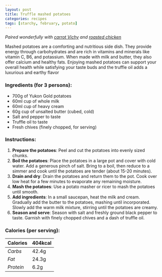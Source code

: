 ```yaml
---
layout: post
title: Truffle mashed potatoes
categories: recipes
tags: [starchy, february, potato]
---
```


*Paired wonderfully with <a href="/recipes/carrot-Vichy">carrot Vichy</a> and <a href="/recipes/honey-mustard-chicken-thighs">roasted chicken</a>*

Mashed potatoes are a comforting and nutritious side dish. They provide energy through carbohydrates and are rich in vitamins and minerals like vitamin C, B6, and potassium. When made with milk and butter, they also offer calcium and healthy fats. Enjoying mashed potatoes can support your overall health while satisfying your taste buds and the truffle oil adds a luxurious and earthy flavor

### Ingredients (for 3 persons):
- 700g of Yukon Gold potatoes
- 60ml cup of whole milk
- 60ml cup of heavy cream
- 60g cup of unsalted butter (cubed, cold)
- Salt and pepper to taste
- Truffle oil to taste
- Fresh chives (finely chopped, for serving)

### Instructions:

1. **Prepare the potatoes**: Peel and cut the potatoes into evenly sized chunks.
2. **Boil the potatoes**: Place the potatoes in a large pot and cover with cold water. Add a generous pinch of salt. Bring to a boil, then reduce to a simmer and cook until the potatoes are tender (about 15-20 minutes).
3. **Drain and dry**: Drain the potatoes and return them to the pot. Cook over low heat for a few minutes to evaporate any remaining moisture.
4. **Mash the potatoes**: Use a potato masher or ricer to mash the potatoes until smooth.
5. **Add ingredients**: In a small saucepan, heat the milk and cream. Gradually add the butter to the potatoes, mashing until incorporated. Slowly add the warm milk mixture, stirring until the potatoes are creamy.
6. **Season and serve**: Season with salt and freshly ground black pepper to taste. Garnish with finely chopped chives and a dash of truffle oil.

### Calories (per serving):

| **Calories** | 404kcal |
| ----------- | ----------- |
| *Carbs* | 42.4g |
| *Fat* | 24.3g |
| *Protein* | 6.2g |